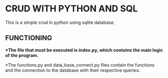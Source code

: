 <h1>CRUD WITH PYTHON AND SQL</h1>
<p>This is a simple crud in python using sqlite database.</p>
<h2>FUNCTIONING</h2>
<b>*The file that must be executed is index.py, which contains the main logic of the program.</b>
<p>*The functions.py and data_base_connect.py files contain the functions and the connection to the database with their respective queries.</p>

